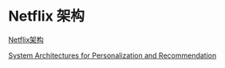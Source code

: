 # Netflix 架构

[Netflix架构](http://www.jdon.com/artichect/netflix.html)

[System Architectures for Personalization and Recommendation](http://techblog.netflix.com/2013/03/system-architectures-for.html)